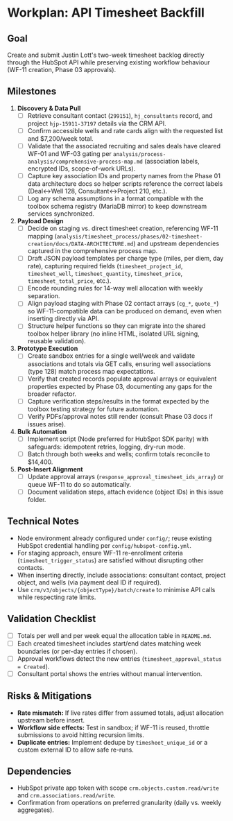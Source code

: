# Workplan: API Timesheet Backfill

## Goal
Create and submit Justin Lott's two-week timesheet backlog directly through the HubSpot API while preserving existing workflow behaviour (WF-11 creation, Phase 03 approvals).

## Milestones
1. **Discovery & Data Pull**
   - [ ] Retrieve consultant contact (`299151`), `hj_consultants` record, and project `hjp-15911-37197` details via the CRM API.
   - [ ] Confirm accessible wells and rate cards align with the requested list and $7,200/week total.
   - [ ] Validate that the associated recruiting and sales deals have cleared WF-01 and WF-03 gating per `analysis/process-analysis/comprehensive-process-map.md` (association labels, encrypted IDs, scope-of-work URLs).
   - [ ] Capture key association IDs and property names from the Phase 01 data architecture docs so helper scripts reference the correct labels (Deal↔Well 128, Consultant↔Project 210, etc.).
   - [ ] Log any schema assumptions in a format compatible with the toolbox schema registry (MariaDB mirror) to keep downstream services synchronized.
2. **Payload Design**
   - [ ] Decide on staging vs. direct timesheet creation, referencing WF-11 mapping (`analysis/timesheet_process/phases/02-timesheet-creation/docs/DATA-ARCHITECTURE.md`) and upstream dependencies captured in the comprehensive process map.
   - [ ] Draft JSON payload templates per charge type (miles, per diem, day rate), capturing required fields (`timesheet_project_id`, `timesheet_well`, `timesheet_quantity`, `timesheet_price`, `timesheet_total_price`, etc.).
   - [ ] Encode rounding rules for 14-way well allocation with weekly separation.
   - [ ] Align payload staging with Phase 02 contact arrays (`cg_*`, `quote_*`) so WF-11-compatible data can be produced on demand, even when inserting directly via API.
   - [ ] Structure helper functions so they can migrate into the shared toolbox helper library (no inline HTML, isolated URL signing, reusable validation).
3. **Prototype Execution**
   - [ ] Create sandbox entries for a single well/week and validate associations and totals via GET calls, ensuring well associations (type 128) match process map expectations.
   - [ ] Verify that created records populate approval arrays or equivalent properties expected by Phase 03, documenting any gaps for the broader refactor.
   - [ ] Capture verification steps/results in the format expected by the toolbox testing strategy for future automation.
   - [ ] Verify PDFs/approval notes still render (consult Phase 03 docs if issues arise).
4. **Bulk Automation**
   - [ ] Implement script (Node preferred for HubSpot SDK parity) with safeguards: idempotent retries, logging, dry-run mode.
   - [ ] Batch through both weeks and wells; confirm totals reconcile to $14,400.
5. **Post-Insert Alignment**
   - [ ] Update approval arrays (`response_approval_timesheet_ids_array`) or queue WF-11 to do so automatically.
   - [ ] Document validation steps, attach evidence (object IDs) in this issue folder.

## Technical Notes
- Node environment already configured under `config/`; reuse existing HubSpot credential handling per `config/hubspot-config.yml`.
- For staging approach, ensure WF-11 re-enrollment criteria (`timesheet_trigger_status`) are satisfied without disrupting other contacts.
- When inserting directly, include associations: consultant contact, project object, and wells (via payment deal ID if required).
- Use `crm/v3/objects/{objectType}/batch/create` to minimise API calls while respecting rate limits.

## Validation Checklist
- [ ] Totals per well and per week equal the allocation table in `README.md`.
- [ ] Each created timesheet includes start/end dates matching week boundaries (or per-day entries if chosen).
- [ ] Approval workflows detect the new entries (`timesheet_approval_status = Created`).
- [ ] Consultant portal shows the entries without manual intervention.

## Risks & Mitigations
- **Rate mismatch:** If live rates differ from assumed totals, adjust allocation upstream before insert.
- **Workflow side effects:** Test in sandbox; if WF-11 is reused, throttle submissions to avoid hitting recursion limits.
- **Duplicate entries:** Implement dedupe by `timesheet_unique_id` or a custom external ID to allow safe re-runs.

## Dependencies
- HubSpot private app token with scope `crm.objects.custom.read/write` and `crm.associations.read/write`.
- Confirmation from operations on preferred granularity (daily vs. weekly aggregates).
